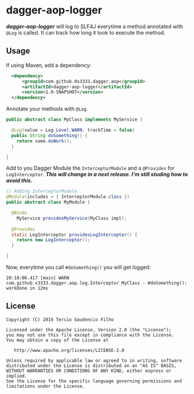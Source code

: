 # dagger-aop-logger

***dagger-aop-logger*** will log to SLF4J everytime a method annotated with `@Log` is called. It can track how long it took to execute the method.

## Usage

If using Maven, add a dependency:

```xml
  <dependency>
      <groupId>com.github.0x3333.dagger.aop</groupId>
      <artifactId>dagger-aop-logger</artifactId>
      <version>1.0-SNAPSHOT</version>
  </dependency>
```

Annotate your methods with `@Log`.

```java
public abstract class MyClass implements MyService {

  @Log(value = Log.Level.WARN, trackTime = false)
  public String doSomething() {
    return some.doWork();
  }

}
```

Add to you Dagger Module the `InterceptorModule` and a `@Provides` for `LogInterceptor`. ***This will change in a next release. I'm still studing how to avoid this.***
```java
// Adding InterceptorModule
@Module(includes = { InterceptorModule.class })
public abstract class MyModule {

  @Binds
	MyService providesMyService(MyClass impl);
	
  @Provides
  static LogInterceptor providesLogInterceptor() {
    return new LogInterceptor();
  }

}
```

Now, everytime you call `#doSomething()` you will get logged:

```
20:18:06.417 [main] WARN com.github.x3333.dagger.aop.log.Interceptor_MyClass - #doSomething(): workDone in 12ms
```

License
-------

    Copyright (C) 2016 Tercio Gaudencio Filho

    Licensed under the Apache License, Version 2.0 (the "License");
    you may not use this file except in compliance with the License.
    You may obtain a copy of the License at

       http://www.apache.org/licenses/LICENSE-2.0

    Unless required by applicable law or agreed to in writing, software
    distributed under the License is distributed on an "AS IS" BASIS,
    WITHOUT WARRANTIES OR CONDITIONS OF ANY KIND, either express or implied.
    See the License for the specific language governing permissions and
    limitations under the License.
